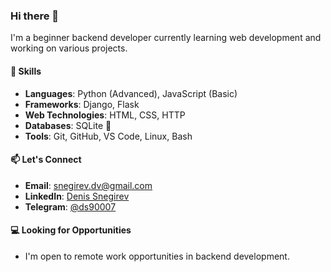 ### Hi there 👋

I'm a beginner backend developer currently learning web development and working on various projects.

#### 🔨 Skills
- **Languages**: Python (Advanced), JavaScript (Basic)
- **Frameworks**: Django, Flask
- **Web Technologies**: HTML, CSS, HTTP
- **Databases**: SQLite 🙈
- **Tools**: Git, GitHub, VS Code, Linux, Bash

#### 📫 Let's Connect
- **Email**: snegirev.dv@gmail.com
- **LinkedIn**: [Denis Snegirev](https://www.linkedin.com/in/denis-snegirev/)
- **Telegram**: [@ds90007](https://t.me/ds90007)

#### 💻 Looking for Opportunities
- I'm open to remote work opportunities in backend development.
